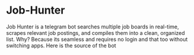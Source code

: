 # Job-Hunter
Job Hunter is a telegram bot searches multiple job boards  in real-time, scrapes relevant job postings, and compiles them into a clean, organized list. Why? Because its seamless and requires no login and that too without switching apps. Here is the source of the bot
